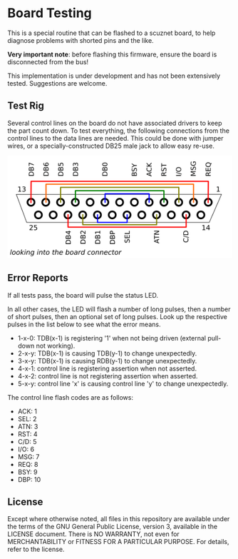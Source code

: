 Board Testing
=============

This is a special routine that can be flashed to a scuznet board, to help
diagnose problems with shorted pins and the like.

**Very important note**: before flashing this firmware, ensure the board is
disconnected from the bus!

This implementation is under development and has not been extensively tested.
Suggestions are welcome.

Test Rig
--------

Several control lines on the board do not have associated drivers to keep the
part count down. To test everything, the following connections from the control
lines to the data lines are needed. This could be done with jumper wires, or
a specially-constructed DB25 male jack to allow easy re-use.

![Wiring for the test device](dongle.png)

Error Reports
-------------

If all tests pass, the board will pulse the status LED.

In all other cases, the LED will flash a number of long pulses, then a number
of short pulses, then an optional set of long pulses. Look up the respective
pulses in the list below to see what the error means.

* 1-x-0: TDB(x-1) is registering '1' when not being driven (external pull-down 
  not working).
* 2-x-y: TDB(x-1) is causing TDB(y-1) to change unexpectedly.
* 3-x-y: TDB(x-1) is causing RDB(y-1) to change unexpectedly.
* 4-x-1: control line is registering assertion when not asserted.
* 4-x-2: control line is not registering assertion when asserted.
* 5-x-y: control line 'x' is causing control line 'y' to change unexpectedly.

The control line flash codes are as follows:

* ACK: 1
* SEL: 2
* ATN: 3
* RST: 4
* C/D: 5
* I/O: 6
* MSG: 7
* REQ: 8
* BSY: 9
* DBP: 10

License
-------

Except where otherwise noted, all files in this repository are available under
the terms of the GNU General Public License, version 3, available in the
LICENSE document. There is NO WARRANTY, not even for MERCHANTABILITY or
FITNESS FOR A PARTICULAR PURPOSE. For details, refer to the license.
